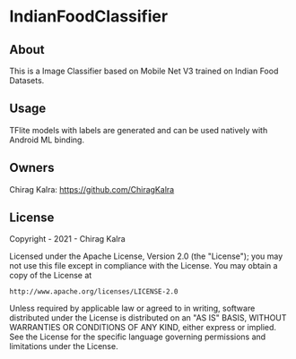 # IndianFoodClassifier

## About
This is a Image Classifier based on Mobile Net V3 trained on Indian Food Datasets.


## Usage
TFlite models with labels are generated and can be used natively with Android ML binding. 

## Owners
Chirag Kalra: https://github.com/ChiragKalra

## License
Copyright - 2021 - Chirag Kalra

Licensed under the Apache License, Version 2.0 (the "License");
you may not use this file except in compliance with the License.
You may obtain a copy of the License at

    http://www.apache.org/licenses/LICENSE-2.0

Unless required by applicable law or agreed to in writing, software
distributed under the License is distributed on an "AS IS" BASIS,
WITHOUT WARRANTIES OR CONDITIONS OF ANY KIND, either express or implied.
See the License for the specific language governing permissions and
limitations under the License.
